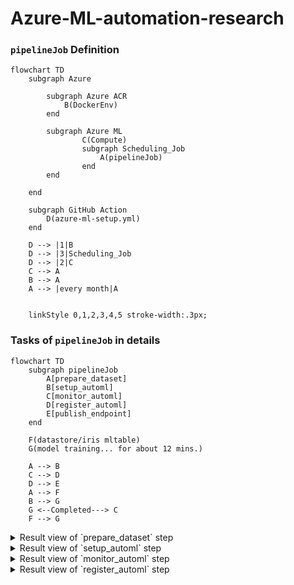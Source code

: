 # Azure-ML-automation-research

### `pipelineJob` Definition  
```mermaid
flowchart TD
    subgraph Azure
        
        subgraph Azure ACR
            B(DockerEnv)
        end

        subgraph Azure ML
                C(Compute)
                subgraph Scheduling_Job
                    A(pipelineJob) 
                end 
        end 

    end 

    subgraph GitHub Action
        D(azure-ml-setup.yml)
    end 
    
    D --> |1|B 
    D --> |3|Scheduling_Job
    D --> |2|C
    C --> A
    B --> A
    A --> |every month|A
 
    
    linkStyle 0,1,2,3,4,5 stroke-width:.3px;
```

### Tasks of `pipelineJob` in details    
```mermaid
flowchart TD
    subgraph pipelineJob
        A[prepare_dataset]
        B[setup_automl]
        C[monitor_automl]
        D[register_automl] 
        E[publish_endpoint]
    end 

    F(datastore/iris mltable)
    G(model training... for about 12 mins.) 
    
    A --> B 
    C --> D 
    D --> E 
    A --> F 
    B --> G     
    G <--Completed---> C
    F --> G
```

<details>
  <summary>Result view of `prepare_dataset` step</summary>
  <img src="https://github.com/user-attachments/assets/e4399385-8bf4-4255-b986-e2ae36f61fe5"></img>
</details>

<details>
  <summary>Result view of `setup_automl` step</summary>
  <img src="https://github.com/user-attachments/assets/9de1490d-43e9-4dd4-b71d-2ff8b68629d8"></img>
</details>

<details>
  <summary>Result view of `monitor_automl` step</summary>
  <img src="https://github.com/user-attachments/assets/885619ff-483d-4e84-9ec7-71b3c2340ea3"></img>
</details>

<details>
  <summary>Result view of `register_automl` step</summary>
  <img src="https://github.com/user-attachments/assets/efb2e662-e6c2-458c-bace-5404826518df"></img>
</details>
